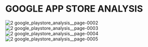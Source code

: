 # GOOGLE APP STORE ANALYSIS
![2  google_playstore_analysis__page-0002](https://github.com/Gkvora/Googl/assets/117502951/d22d1dc9-aa5d-4f24-a200-9afb79edbf10)
![2  google_playstore_analysis__page-0003](https://github.com/Gkvora/Googl/assets/117502951/3958d7eb-bc9e-480d-8fe4-06f8d6383fb1)
![2  google_playstore_analysis__page-0004](https://github.com/Gkvora/Googl/assets/117502951/6b00b174-783d-42d4-8f3e-1ebb082f02eb)
![2  google_playstore_analysis__page-0005](https://github.com/Gkvora/Googl/assets/117502951/20da1a61-c12b-4f9a-9896-6526c97be4d5)

